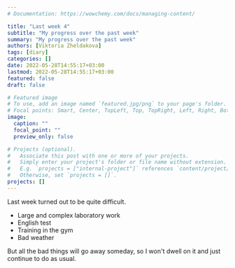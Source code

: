 ```yaml
---
# Documentation: https://wowchemy.com/docs/managing-content/

title: "Last week 4"
subtitle: "My progress over the past week"
summary: "My progress over the past week"
authors: [Viktoria Zheldakova]
tags: [diary]
categories: []
date: 2022-05-28T14:55:17+03:00
lastmod: 2022-05-28T14:55:17+03:00
featured: false
draft: false

# Featured image
# To use, add an image named `featured.jpg/png` to your page's folder.
# Focal points: Smart, Center, TopLeft, Top, TopRight, Left, Right, BottomLeft, Bottom, BottomRight.
image:
  caption: ""
  focal_point: ""
  preview_only: false

# Projects (optional).
#   Associate this post with one or more of your projects.
#   Simply enter your project's folder or file name without extension.
#   E.g. `projects = ["internal-project"]` references `content/project/deep-learning/index.md`.
#   Otherwise, set `projects = []`.
projects: []
---
```


Last week turned out to be quite difficult.

 - Large and complex laboratory work
 - English test 
 - Training in the gym
 - Bad weather

But all the bad things will go away someday, so I won't dwell on it and just continue to do as usual.

